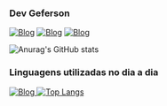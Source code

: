 ### Dev Geferson

[![Blog](https://img.shields.io/badge/linktree-39E09B?style=for-the-badge&logo=linktree&logoColor=white)](https://linktr.ee/scorpiomachineof)
[![Blog](https://img.shields.io/badge/Instagram-E4405F?style=for-the-badge&logo=instagram&logoColor=white)](https://instagram.com/eezinn)
[![Blog](https://img.shields.io/badge/WhatsApp-25D366?style=for-the-badge&logo=whatsapp&logoColor=white)](https://wa.me/557991321803)

![Anurag's GitHub stats](https://github-readme-stats.vercel.app/api?username=eezinndev&show_icons=true&theme=radical)

### Linguagens utilizadas no dia a dia
[![Blog](https://img.shields.io/badge/Node.js-43853D?style=for-the-badge&logo=node.js&logoColor=white)
](https://img.shields.io/badge/JavaScript-F7DF1E?style=for-the-badge&logo=javascript&logoColor=black)
[![Top Langs](https://img.shields.io/badge/JavaScript-F7DF1E?style=for-the-badge&logo=javascript&logoColor=black)](https://github.com/anuraghazra/github-readme-stats)
